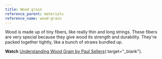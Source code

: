 ```yaml
---
title: Wood grain
reference_parent: materials
reference_name: wood-grain
---
```

Wood is made up of tiny fibers, like really thin and long strings. These fibers are very special because they give wood its strength and durability. They're packed together tightly, like a bunch of straws bundled up.

**Watch** [Understanding Wood Grain by Paul Sellers](https://www.youtube.com/watch?v=47OSZ5lgPBM){:target="_blank"}.